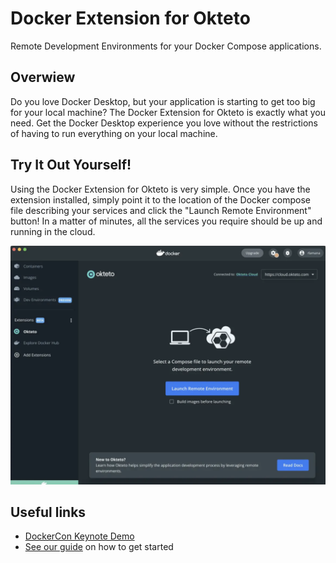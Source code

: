 # Docker Extension for Okteto

Remote Development Environments for your Docker Compose applications.

## Overwiew

Do you love Docker Desktop, but your application is starting to get too big for your local machine? The Docker Extension for Okteto is exactly what you need. Get the Docker Desktop experience you love without the restrictions of having to run everything on your local machine.

## Try It Out Yourself!

Using the Docker Extension for Okteto is very simple. Once you have the extension installed, simply point it to the location of the Docker compose file describing your services and click the "Launch Remote Environment" button! In a matter of minutes, all the services you require should be up and running in the cloud.

![Okteto Extension](images/extension-ui.png)


## Useful links

- [DockerCon Keynote Demo](https://www.youtube.com/watch?v=cq6Tpfji0vA&ab_channel=Okteto)
- [See our guide](CONTRIBUTING.md) on how to get started
